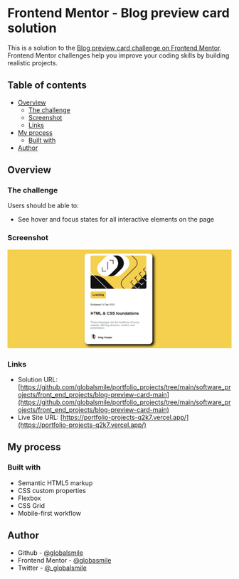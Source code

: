 # Frontend Mentor - Blog preview card solution

This is a solution to the [Blog preview card challenge on Frontend Mentor](https://www.frontendmentor.io/challenges/blog-preview-card-ckPaj01IcS). Frontend Mentor challenges help you improve your coding skills by building realistic projects. 

## Table of contents

- [Overview](#overview)
  - [The challenge](#the-challenge)
  - [Screenshot](#screenshot)
  - [Links](#links)
- [My process](#my-process)
  - [Built with](#built-with)
- [Author](#author)

## Overview

### The challenge

Users should be able to:

- See hover and focus states for all interactive elements on the page

### Screenshot

![Blog Post](<blog post.JPG>)

### Links

- Solution URL: [https://github.com/globalsmile/portfolio_projects/tree/main/software_projects/front_end_projects/blog-preview-card-main](https://github.com/globalsmile/portfolio_projects/tree/main/software_projects/front_end_projects/blog-preview-card-main)
- Live Site URL: [https://portfolio-projects-q2k7.vercel.app/](https://portfolio-projects-q2k7.vercel.app/)

## My process

### Built with

- Semantic HTML5 markup
- CSS custom properties
- Flexbox
- CSS Grid
- Mobile-first workflow


## Author

- Github - [@globalsmile](https://www.github.com/globalsmile)
- Frontend Mentor - [@globasmile](https://www.frontendmentor.io/profile/globalsmile)
- Twitter - [@_globalsmile](https://www.twitter.com/_globalsmile)
